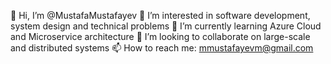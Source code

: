 👋 Hi, I’m @MustafaMustafayev
👀 I’m interested in software development, system design and technical problems
🌱 I’m currently learning Azure Cloud and Microservice architecture
💞️ I’m looking to collaborate on large-scale and distributed systems
📫 How to reach me: mmustafayevm@gmail.com
